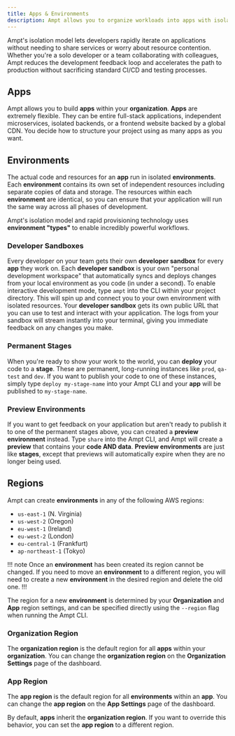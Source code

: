 ```yaml
---
title: Apps & Environments
description: Ampt allows you to organize workloads into apps with isolated environments.
---
```


Ampt's isolation model lets developers rapidly iterate on applications without needing to share services or worry about resource contention. Whether you're a solo developer or a team collaborating with colleagues, Ampt reduces the development feedback loop and accelerates the path to production without sacrificing standard CI/CD and testing processes.

## Apps

Ampt allows you to build **apps** within your **organization**. **Apps** are extremely flexible. They can be entire full-stack applications, independent microservices, isolated backends, or a frontend website backed by a global CDN. You decide how to structure your project using as many apps as you want.

## Environments

The actual code and resources for an **app** run in isolated **environments**. Each **environment** contains its own set of independent resources including separate copies of data and storage. The resources within each **environment** are identical, so you can ensure that your application will run the same way across all phases of development.

Ampt's isolation model and rapid provisioning technology uses **environment "types"** to enable incredibly powerful workflows.

### Developer Sandboxes

Every developer on your team gets their own **developer sandbox** for every **app** they work on. Each **developer sandbox** is your own "personal development workspace" that automatically syncs and deploys changes from your local environment as you code (in under a second). To enable interactive development mode, type `ampt` into the CLI within your project directory. This will spin up and connect you to your own environment with isolated resources. Your **developer sandbox** gets its own public URL that you can use to test and interact with your application. The logs from your sandbox will stream instantly into your terminal, giving you immediate feedback on any changes you make.

### Permanent Stages

When you're ready to show your work to the world, you can **deploy** your code to a **stage**. These are permanent, long-running instances like `prod`, `qa-test` and `dev`. If you want to publish your code to one of these instances, simply type `deploy my-stage-name` into your Ampt CLI and your **app** will be published to `my-stage-name`.

### Preview Environments

If you want to get feedback on your application but aren't ready to publish it to one of the permanent stages above, you can created a **preview environment** instead. Type `share` into the Ampt CLI, and Ampt will create a **preview** that contains your **code AND data**. **Preview environments** are just like **stages**, except that previews will automatically expire when they are no longer being used.

## Regions

Ampt can create **environments** in any of the following AWS regions:

- `us-east-1` (N. Virginia)
- `us-west-2` (Oregon)
- `eu-west-1` (Ireland)
- `eu-west-2` (London)
- `eu-central-1` (Frankfurt)
- `ap-northeast-1` (Tokyo)

!!! note
Once an **environment** has been created its region cannot be changed. If you need to move an **environment** to a different region, you will need to create a new **environment** in the desired region and delete the old one.
!!!

The region for a new **environment** is determined by your **Organization** and **App** region settings, and can be specified directly using the `--region` flag when running the Ampt CLI.

### Organization Region

The **organization region** is the default region for all **apps** within your **organization**. You can change the **organization region** on the **Organization Settings** page of the dashboard.

### App Region

The **app region** is the default region for all **environments** within an **app**. You can change the **app region** on the **App Settings** page of the dashboard.

By default, **apps** inherit the **organization region**. If you want to override this behavior, you can set the **app region** to a different region.

